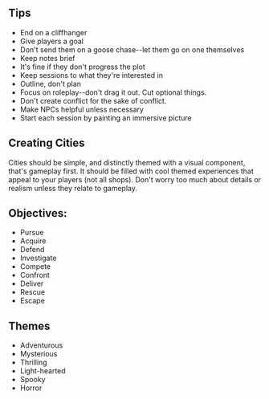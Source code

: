 ## Tips
- End on a cliffhanger
- Give players a goal
- Don't send them on a goose chase--let them go on one themselves
- Keep notes brief
- It's fine if they don't progress the plot
- Keep sessions to what they're interested in
- Outline, don't plan
- Focus on roleplay--don't drag it out. Cut optional things.
- Don't create conflict for the sake of conflict.
- Make NPCs helpful unless necessary
- Start each session by painting an immersive picture

## Creating Cities
Cities should be simple, and distinctly themed with a visual component, that's gameplay first. It should be filled with cool themed experiences that appeal to your players (not all shops). Don't worry too much about details or realism unless they relate to gameplay.

## Objectives:
- Pursue
- Acquire
- Defend
- Investigate
- Compete
- Confront
- Deliver
- Rescue
- Escape

## Themes
- Adventurous
- Mysterious
- Thrilling
- Light-hearted
- Spooky
- Horror
